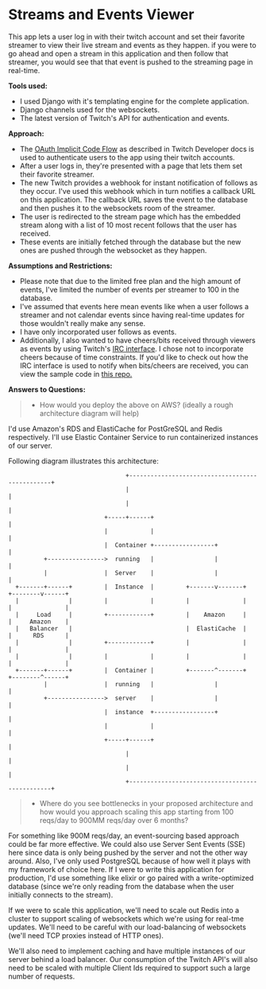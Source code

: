 # Streams and Events Viewer
This app lets a user log in with their twitch account and set their favorite streamer to view their live stream and events as they happen. if you were to go ahead and open a stream in this application and then follow that streamer, you would see that that event is pushed to the streaming page in real-time.

**Tools used:**
- I used Django with it's templating engine for the complete application.
- Django channels used for the websockets.
- The latest version of Twitch's API for authentication and events.

**Approach:**
- The [OAuth Implicit Code Flow](https://dev.twitch.tv/docs/authentication/getting-tokens-oauth/#oauth-implicit-code-flow)  as described in Twitch Developer docs is used to authenticate users to the app using their twitch accounts.
- After a user logs in, they're presented with a page that lets them set their favorite streamer.  
-  The new Twitch provides a webhook for instant notification of follows as they occur. I've used this webhook which in turn notifies a callback URL on this application. The callback URL saves the event to the database and then pushes it to the websockets room of the streamer.
- The user is redirected to the stream page which has the embedded stream along with a list of 10 most recent follows that the user has received. 
- These events are initially fetched through the database but the new ones are pushed through the websocket as they happen.

**Assumptions and Restrictions:**
- Please note that due to the limited free plan and the high amount of events, I've limited the number of events per streamer to 100 in the database.
- I've assumed that events here mean events like when a user follows a streamer and not calendar events since having real-time updates for those wouldn't really make any sense.
- I have only incorporated user follows as events.
- Additionally, I also wanted to have cheers/bits received through viewers as events by using Twitch's [IRC interface](https://dev.twitch.tv/docs/irc/). I chose not to incorporate cheers because of time constraints. If you'd like to check out how the IRC interface is used to notify when bits/cheers are received, you can view the sample code in [this repo.](https://github.com/saadullahaleem/twitch-chat-bot/blob/master/bot.py)


**Answers to Questions:**

> -   How would you deploy the above on AWS? (ideally a rough architecture diagram will help)

I'd use Amazon's RDS and ElastiCache for PostGreSQL and Redis respectively. I'll use Elastic Container Service to run containerized instances of our server.

Following diagram illustrates this architecture:

                                     +------------------------------------------------+      
                                     |                                                |
                                     |                                                |
                               +-----+------+                                         |
                               |            |                                         |
                               |  Container +-----------------+                       |
              +---------------->  running   |                 |                       |
              |                |  Server    |                 |                       |
      +-------+------+         |  Instance  |         +-------v-------+      +--------v------+
      |              |         |            |         |               |      |               |
      |     Load     |         +------------+         |    Amazon     |      |     Amazon    |
      |   Balancer   |                                |  ElastiCache  |      |      RDS      |
      |              |         +------------+         |               |      |               |
      |              |         |            |         |               |      |               |
      +-------+------+         |  Container |         +-------^-------+      +--------^------+
              |                |  running   |                 |                       |
              +---------------->  server    |                 |                       |
                               |  instance  +-----------------+                       |
                               |            |                                         |
                               +-----+------+                                         |
                                     |                                                |
                                     |                                                |
                                     +------------------------------------------------+


> -   Where do you see bottlenecks in your proposed architecture and how would you approach scaling this app starting from 100 reqs/day to 900MM reqs/day over 6 months?

For something like 900M reqs/day, an event-sourcing based approach could be far more effective. We could also use Server Sent Events (SSE) here since data is only being pushed by the server and not the other way around. Also, I've only used PostgreSQL because of how well it plays with my framework of choice here. If I were to write this application for production, I'd use something like elixir or go paired with a write-optimized database (since we're only reading from the database when the user initially connects to the stream).

If we were to scale this application, we'll need to scale out Redis into a cluster to support scaling of websockets which we're using for real-tme updates. We'll need to be careful with our load-balancing of websockets (we'll need TCP proxies instead of HTTP ones).

 We'll also need to implement caching and have multiple instances of our server behind a load balancer. Our consumption of the Twitch API's will also need to be scaled with multiple Client Ids required to support such a large number of requests.
